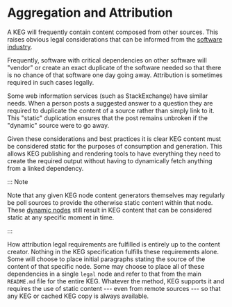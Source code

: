# Aggregation and Attribution

A KEG will frequently contain content composed from other sources. This raises obvious legal considerations that can be informed from the [software industry].

Frequently, software with critical dependencies on other software will "vendor" or create an exact duplicate of the software needed so that there is no chance of that software one day going away. Attribution is sometimes required in such cases legally.

Some web information services (such as StackExchange) have similar needs. When a person posts a suggested answer to a question they are required to duplicate the content of a source rather than simply link to it. This "static" duplication ensures that the post remains unbroken if the "dynamic" source were to go away.

Given these considerations and best practices it is clear KEG content must be considered static for the purposes of consumption and generation. This allows KEG publishing and rendering tools to have everything they need to create the required output without having to dynamically fetch anything from a linked dependency.

::: Note

Note that any given KEG node content generators themselves may regularly be poll sources to provide the otherwise static content within that node. These [dynamic nodes] still result in KEG content that can be considered static at any specific moment in time.

:::

How attribution legal requirements are fulfilled is entirely up to the content creator. Nothing in the KEG specification fulfills these requirements alone. Some will choose to place initial paragraphs stating the source of the content of that specific node. Some may choose to place all of these dependencies in a single `legal` node and refer to that from the main `README.md` file for the entire KEG. Whatever the method, KEG supports it and requires the use of static content --- even from remote sources --- so that any KEG or cached KEG copy is always available.

[software industry]: /software-composition-and-aggregation
[dynamic nodes]: /dynamic-node
